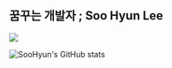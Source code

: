 
<h2>꿈꾸는 개발자 ; Soo Hyun Lee</h2>

<a href="https://github.com/soolee97" target="_blank"><img src="https://img.shields.io/badge/뱃지레이블-배경색?style=plastic&logo=로고&logoColor=#071D49"/></a>

![SooHyun's GitHub stats](https://github-readme-stats.vercel.app/api?username=soolee97&show_icons=true&theme=dark)
